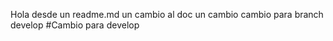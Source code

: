 Hola desde  un readme.md 
un cambio al doc
un cambio
cambio para branch develop
#Cambio para develop
